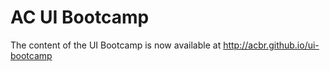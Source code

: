 AC UI Bootcamp
==============

The content of the UI Bootcamp is now available at <http://acbr.github.io/ui-bootcamp>